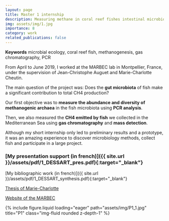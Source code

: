```yaml
---
layout: page
title: Master 1 internship
description: Measuring methane in coral reef fishes intestinal microbiota
img: assets/img/1.jpg
importance: 8
category: work
related_publications: false
---
```


**Keywords** microbial ecology, coral reef fish, methanogenesis, gas chromatography, PCR

From April to June 2019, I worked at the MARBEC lab in Montpellier, France, under the supervision of Jean-Christophe Auguet and Marie-Charlotte Cheutin.

The main question of the project was: Does the **gut microbiota** of fish make a significant contribution to total CH4 production?

Our first objective was to **measure the abundance and diversity of methanogenic archaea** in the fish microbiota using **PCR analysis**.

Then, we also measured the **CH4 emitted by fish** we collected in the Mediterranean Sea using **gas chromatography** and **mass detection**.

Although my short internship only led to preliminary results and a prototype, it was an amazing experience to discover microbiology methods, collect fish and participate in a large project.

### <span>[My presentation support (in french)]({{ site.url }}/assets/pdf/1_DESSART_pres.pdf){:target="\_blank"}</span>

<span>[My bibliographic work (in french)]({{ site.url }}/assets/pdf/1_DESSART_synthesis.pdf){:target="\_blank"}</span>

[Thesis of Marie-Charlotte](https://theses.hal.science/tel-03608249)

[Website of the MARBEC](https://umr-marbec.fr/)

<div class="row">
    <div class="col-sm mt-3 mt-md-0">
        {% include figure.liquid loading="eager" path="assets/img/P1_1.jpg" title="P1" class="img-fluid rounded z-depth-1" %}
    </div>
</div>
